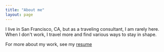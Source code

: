```yaml
---
title: "About me"
layout: page
---
```


I live in San Francisco, CA, but as a traveling consultant, I am rarely here. When I don't work, I travel more and find various ways to stay in shape.

For more about my work, see my [resume](https://gdoc.pub/doc/1kutJWSpu9yCsGbCjU3sLdo6HhB8CaQW0lPmC680pSsw)
